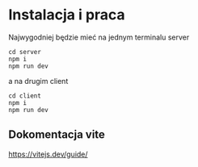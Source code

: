 # Instalacja i praca

Najwygodniej będzie mieć na jednym terminalu server

```shell
cd server
npm i
npm run dev
```

a na drugim client

```shell
cd client
npm i
npm run dev
```

## Dokomentacja vite

https://vitejs.dev/guide/
